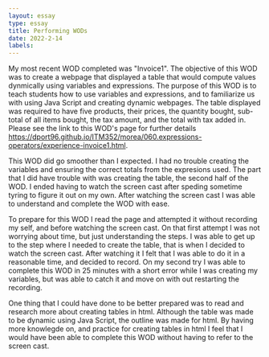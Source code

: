```yaml
---
layout: essay
type: essay
title: Performing WODs
date: 2022-2-14
labels:
---
```


My most recent WOD completed was "Invoice1". The objective of this WOD was to create a webpage that displayed a table that would compute values dynmically using variables and expressions. The purpose of this WOD is to teach students how to use variables and expressions, and to familiarize us with using Java Script and creating dynamic webpages. The table displayed was required to have five products, their prices, the quantity bought, sub-total of all items bought, the tax amount, and the total with tax added in. Please see the link to this WOD's page for further details <link>https://dport96.github.io/ITM352/morea/060.expressions-operators/experience-invoice1.html.

This WOD did go smoother than I expected. I had no trouble creating the variables and ensuring the correct totals from the expresions used. The part that I did have trouble with was creating the table, the second half of the WOD. I ended having to watch the screen cast after speding sometime tyring to figure it out on my own. After watching the screen cast I was able to understand and complete the WOD with ease. 

To prepare for this WOD I read the page and attempted it without recording my self, and before watching the screen cast. On that first attempt I was not worrying about time, but just understanding the steps. I was able to get up to the step where I needed to create the table, that is when I decided to watch the screen cast. After watching it I felt that I was able to do it in a reasonable time, and decided to record. On my second try I was able to complete this WOD in 25 minutes with a short error while I was creating my variables, but was able to catch it and move on with out restarting the recording.

One thing that I could have done to be better prepared was to read and research more about creating tables in html. Although the table was made to be dynamic using Java Script, the outline was made for html. By having more knowlegde on, and practice for creating tables in html I feel that I would have been able to complete this WOD without having to refer to the screen cast. 
